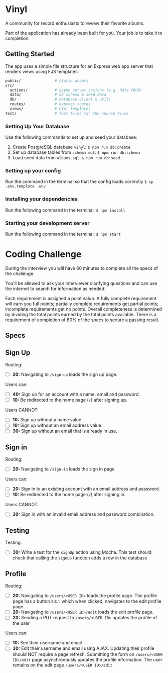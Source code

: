 # Vinyl

A community for record enthusiasts to review their favorite albums.

Part of the application has already been built for you. Your job is to take it to completion.

## Getting Started

The app uses a simple file structure for an Express web app server that renders views using EJS templates.

```sh
public/               # static assets
src/
  actions/            # async server actions (e.g. data CRUD)
  data/               # db schema & seed data
  db/                 # database client & utils
  routes/             # express routes
  views/              # html templates
test/                 # test files for the source files
```

### Setting Up Your Database

Use the following commands to set up and seed your database:

1. Create PostgreSQL database `vinyl`: `$ npm run db:create`
1. Set up database tables from `schema.sql`: `$ npm run db:schema`
1. Load seed data from `albums.sql`: `$ npm run db:seed`

### Setting up your config

Run the command in the terminal so that the config loads correctly
`$ cp .env.template .env`

### Installing your dependencies

Run the following command in the terminal:
`$ npm install`

### Starting your development server

Run the following command in the terminal:
`$ npm start`


# Coding Challenge

During the interview you will have 60 minutes to complete all the specs of the challenge.

You'll be allowed to ask your interviewer clarifying questions and can use the internet to search for information as needed.

Each requirement is assigned a point value. A fully complete requirement will earn you full points; partially complete requirements get partial points; incomplete requirements get no points. Overall completeness is determined by dividing the total points earned by the total points available. There is a requirement of completion of 80% of the specs to secure a passing result.

## Specs

## Sign Up

Routing:
- [ ] __20:__ Navigating to `/sign-up` loads the sign up page.

Users can:
- [ ] __40:__ Sign up for an account with a name, email and password.
- [ ] __10:__ Be redirected to the home page (`/`) after signing up.

Users CANNOT:
- [ ] __10:__ Sign up without a name value
- [ ] __10:__ Sign up without an email address value
- [ ] __30:__ Sign up without an email that is already in use.

## Sign in

Routing:
- [ ] __20:__ Navigating to `/sign-in` loads the sign in page.

Users can:
- [ ] __20:__ Sign in to an existing account with an email address and password.
- [ ] __10:__ Be redirected to the home page (`/`) after signing in.

Users CANNOT:

- [ ] __30:__ Sign in with an invalid email address and password combination.

## Testing

Testing:
- [ ] __30:__ Write a test for the `signUp` action using Mocha. This test should check that calling the `signUp` function adds a row in the database

## Profile

Routing:
- [ ] __20:__ Navigating to `/users/<USER ID>` loads the profile page. The profile page has a button `Edit` which when clicked, navigates to the edit profile page.
- [ ] __20:__ Navigating to `/users/<USER ID>/edit` loads the edit profile page.
- [ ] __20:__ Sending a PUT request to `/users/<USER ID>` updates the profile of the user

Users can:
- [ ] __10:__ See their username and email
- [ ] __30:__ Edit their username and email using AJAX. Updating their profile should NOT require a page refresh. Submitting the form on `/users/<USER ID>/edit` page asynchronously updates the profile information. The user remains on the edit page `/users/<USER ID>/edit`.
